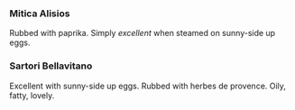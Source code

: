 ### Mitica Alisios

Rubbed with paprika. Simply _excellent_ when steamed on sunny-side up eggs.

### Sartori Bellavitano

Excellent with sunny-side up eggs. Rubbed with herbes de provence. Oily, fatty, lovely.

